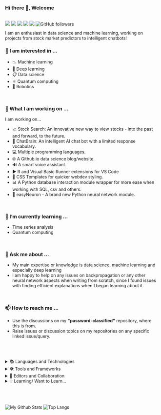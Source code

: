 ### Hi there 👋, Welcome

<br/>
<div style="float:left;">
 <img src="https://badges.pufler.dev/gists/Password-Classified/"/>
 <img src="https://badges.pufler.dev/years/Password-Classified/"/>
 <img src="https://badges.pufler.dev/repos/Password-Classified/"/>
 <img src="https://badges.pufler.dev/commits/monthly/Password-Classified/"/>
 <img src="https://badges.pufler.dev/visits/Password-Classified/password-classified"/>
 <img alt="GitHub followers" src="https://img.shields.io/github/followers/Password-Classified?style=social">
 </div>
<br/>

<!--
**Password-Classified/password-classified** is a ✨ _special_ ✨ repository because its `README.md` (this file) appears on your GitHub profile.

Here are some ideas to get you started:

- 🔭 I’m currently working on ...
- 🌱 I’m currently learning ...
- 👯 I’m looking to collaborate on ...
- 🤔 I’m looking for help with ...
- 💬 Ask me about ...
- 📫 How to reach me: ...
- 😄 Pronouns: ...
- ⚡ Fun fact: ...
-->

I am an enthusiast in data science and machine learning, working on projects from stock market predictors to intelligent chatbots!

### 👀 I am interested in ...

- 📉 Machine learning
- 🤯 Deep learning
- 📋 Data science
- ⚛ Quantum computing
- 🦾 Robotics

<br/>

### 🔭 What I am working on ...

I am working on...

- 📈 Stock Search: An innovative new way to view stocks - into the past and forward, to the future.
- 🤖 ChatBrain: An intelligent AI chat bot with a limited response vocabulary.
- 💻 Multiple programming languages.
- 🌐 A Github.io data science blog/website.
- 🔊 A smart voice assistant.
- ▶️ R and Visual Basic Runner extensions for VS Code
- 🎨 CSS Templates for quicker webdev styling.
- 📊 A Python database interaction module wrapper for more ease when working with SQL, csv and others.
- 🧠 easyNeuron - A brand new Python neural network module.

<br/>

### 🌱 I’m currently learning ...

- Time series analysis
- Quantum computing

<br/>

### 💬 Ask me about ...

- My main expertise or knowledge is data science, machine learning and especially deep learning
- I am happy to help on any issues on backpropagation or any other neural network aspects when writing from scratch, since I found issues with finding efficient explanations when I began learning about it.

<br/>

### 📫 How to reach me ...

- Use the discussions on my **"password-classified"** repository, where this is from.
- Raise issues or discussion topics on my repositories on any specific linked issue/query.

<br/>
<br/>
<br/>

<details>
<summary>📚 Languages and Technologies</summary>
<div float="left">
    <a href="https://python.org"><img src="https://raw.githubusercontent.com/devicons/devicon/master/icons/python/python-original.svg" width="50" /></a>
    <a href="https://golang.org/"><img src="https://raw.githubusercontent.com/devicons/devicon/master/icons/go/go-original-wordmark.svg" width="50" /></a>
    <a href="https://www.w3schools.com/css/default.asp"><img src="https://raw.githubusercontent.com/devicons/devicon/master/icons/css3/css3-original.svg" width="50" /></a>
    <a href="https://www.w3schools.com/html/default.asp"><img src="https://raw.githubusercontent.com/devicons/devicon/master/icons/html5/html5-original.svg" width="50" /></a>
    <a href="https://guides.github.com/features/mastering-markdown/"><img src="https://raw.githubusercontent.com/devicons/devicon/master/icons/markdown/markdown-original.svg" width="50" /></a>
    <a href="https://visualstudio.microsoft.com/vs/features/net-development/"><img src="https://upload.wikimedia.org/wikipedia/commons/4/40/VB.NET_Logo.svg" alt="Public domain VB.NET Logo: Attribution to Jason Groce, Public domain, via Wikimedia Commons (Not legally required attribution)" width="50" /></a>
</div>
</details>

<details>
<summary>🛠️ Tools and Frameworks</summary>
<div float="left">
    <a href="https://numpy.org/"><img src="https://raw.githubusercontent.com/devicons/devicon/master/icons/numpy/numpy-original.svg" width="50" /></a>
    <a href="https://www.tensorflow.org/"><img src="https://raw.githubusercontent.com/devicons/devicon/master/icons/tensorflow/tensorflow-original.svg" width="50" />
    <a href="https://pandas.pydata.org/"><img src="https://raw.githubusercontent.com/devicons/devicon/master/icons/pandas/pandas-original.svg" width="50" /></a>
    <a href="https://streamlit.io/"><img src="https://streamlit.io/images/brand/streamlit-mark-color.svg" width="50" /></a>
</div>
</details>

<details>
<summary>📝 Editors and Collaboration</summary>
<div>
    <a href="https://code.visualstudio.com/Download"><img src="https://raw.githubusercontent.com/devicons/devicon/master/icons/vscode/vscode-original.svg" width="50" /></a>
    <a href="https://github.com"><img src="https://raw.githubusercontent.com/gilbarbara/logos/master/logos/github-icon.svg" width="50" /></a>
    <a href="https://trello.com"><img src="https://raw.githubusercontent.com/devicons/devicon/master/icons/trello/trello-plain.svg" width="50" /></a>
    <a href="https://git-scm.com/"><img src="https://raw.githubusercontent.com/devicons/devicon/master/icons/git/git-original.svg" width="50" /></a>
</div>
</details>

<details>
<summary>💡 Learning/ Want to Learn...</summary>
<div>
    <h2>Learning...</h2>
    <br/>
    <a href="https://www.research.ibm.com/"><img src="https://upload.wikimedia.org/wikipedia/commons/5/51/Qiskit-Logo.svg" alt="Qiskit Logo, attribution: IBM Research, Public domain, via Wikimedia Commons (Not legally required attribution)" width="50" /></a>
    <a href="https://tailwindcss.com/"><img src="https://raw.githubusercontent.com/devicons/devicon/master/icons/tailwindcss/tailwindcss-plain.svg" width="50" /></a>
    <a href="https://www.javascript.com/"><img src="https://raw.githubusercontent.com/devicons/devicon/master/icons/javascript/javascript-original.svg" width="50" /></a>
    <a href="https://www.javascript.com/"><img src="https://raw.githubusercontent.com/devicons/devicon/master/icons/r/r-original.svg" width="50" /></a>
    <br/>
    <br/>
    <h2>Want to learn...</h2>
    <br/>
    <a href="https://www.typescriptlang.org/"><img src="https://raw.githubusercontent.com/devicons/devicon/master/icons/typescript/typescript-original.svg" width="50" /></a>
</div>
</details>

<br/>
<br/>
<br/>
<br/>

<div float="left">
<img alt="My Github Stats" src="https://github-readme-stats.vercel.app/api?username=password-classified&show_icons=true&locale=en&theme=dark"/>
<img alt="Top Langs" src="https://github-readme-stats.vercel.app/api/top-langs/?username=Password-Classified&theme=dark&langs_count=3"/>
</div>
